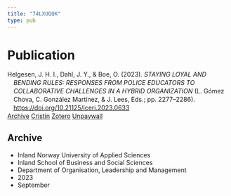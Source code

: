 ```yaml
---
title: "74LXUQQK"
type: pub
---
```

<h1>Publication</h1>
<article id="csl-bib-container-74LXUQQK" class="csl-bib-container">
  <div class="csl-bib-body" style="line-height: 1.35; padding-left: 1em; text-indent:-1em;">
  <div class="csl-entry">Helgesen, J. H. I., Dahl, J. Y., &amp; Boe, O. (2023). <i>STAYING LOYAL AND BENDING RULES: RESPONSES FROM POLICE EDUCATORS TO COLLABORATIVE CHALLENGES IN A HYBRID ORGANIZATION</i> (L. G&#xF3;mez Chova, C. Gonz&#xE1;lez Mart&#xED;nez, &amp; J. Lees, Eds.; pp. 2277&#x2013;2286). <a href="https://doi.org/10.21125/iceri.2023.0633">https://doi.org/10.21125/iceri.2023.0633</a></div>
</div>
  <div class="csl-bib-buttons">
    <a href="#taxonomy-article-74LXUQQK" class="csl-bib-button">Archive</a>
    <a href="https://app.cristin.no/results/show.jsf?id=2178864" alt="Cristin URL" class="csl-bib-button">Cristin</a>
    <a href="http://zotero.org/groups/5402882/items/74LXUQQK" alt="Zotero URL" class="csl-bib-button">Zotero</a>
    <a href="https://doi.org/10.21125/iceri.2023.0633" class="csl-bib-button">Unpaywall</a>
  </div>
  <div id="csl-bib-meta-container-74LXUQQK"></div>
</article>
<div id="csl-bib-meta-74LXUQQK" class="csl-bib-meta">
  <article id="taxonomy-article-74LXUQQK" class="taxonomy-article">
    <h1>Archive</h1>
    <ul>
      <li>Inland Norway University of Applied Sciences</li>
      <li>Inland School of Business and Social Sciences</li>
      <li>Department of Organisation, Leadership and Management</li>
      <li>2023</li>
      <li>September</li>
    </ul>
  </article>
</div>
